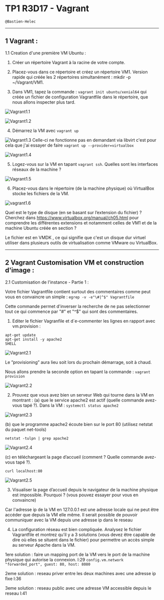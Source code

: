 # TP1 R3D17 - Vagrant

```
@Bastien-Helec
```
---
## 1 Vagrant :

1.1 Creation d'une première VM Ubuntu : 

1. Créer un répertoire Vagrant à la racine de votre compte.

2. Placez-vous dans ce répertoire et créez un répertoire VM1. Version rapide qui créée les 2 répertoires simultanément : mkdir -p ~/Vagrant/VM1.

3. Dans VM1, tapez la commande : ```vagrant init ubuntu/xenial64``` qui créée un fichier de configuration Vagrantfile dans le répertoire, que nous allons inspecter plus tard.

![Vagrant1.1](images/Vagrant1.1.png)

![Vagrant1.2](images/Vagrant1.2.png)

4. Démarrez la VM avec ```vagrant up```

![Vagrant1.3](images/Vagrant1.3.png)
Celle-ci ne fonctionne pas en demandant via libvirt 
c'est pour cela que j'ai essayer de faire ```vagrant up --provider=virtualbox```

![Vagrant1.4](images/Vagrant1.4.png)


5. Logez-vous sur la VM en tapant ```vagrant ssh```. Quelles sont les interfaces réseaux de la machine ?
   
![Vagrant1.5](images/Vagrant1.5.png)


6. Placez-vous dans le répertoire (de la machine physique) où VirtualBox stocke les fichiers de la VM. 

![vagrant1.6](images/vagrant1.6.png)

Quel est le type de disque (en se basant sur l’extension du fichier) ? Cherchez dans https://www.virtualbox.org/manual/ch05.html pour comprendre les différentes extensions et notamment celles de VM1 et de la machine Ubuntu créée en section ?

Le fichier est en VMDK , ce qui signifie que c'est un disque dur virtuel utiliser dans plusieurs outils de virtualisation comme VMware ou VirtualBox.

---

## 2 Vagrant Customisation VM et construction d'image : 

2.1 Customisation de l'instance - Partie 1 : 

Votre fichier Vagrantfile contient surtout des commentaires comme peut vous en convaincre un
simple :
```egrep -v -e"\#|^$" Vagrantfile```

Cette commande permet d'inverser la recherche de ne pas selectionner tout ce qui commence par "\#" et "^$" qui sont des commentaires.


1. Editer le fichier Vagranfile et d´e-commenter les lignes en rapport avec vm.provision :

```config.vm.provision "shell", inline: <<-SHELL
apt-get update
apt-get install -y apache2
SHELL
```

![Vagrant2.1](images/Vagrant2.1.png)

Le ”provisioning” aura lieu soit lors du prochain démarrage, soit à chaud. 

Nous allons prendre la seconde option en tapant la commande : ```vagrant provision```

![Vagrant2.2](images/Vagrant2.2.png)

2. Prouvez que vous avez bien un serveur Web qui tourne dans la VM en montrant :
(a) que le service apache2 est actif (quelle commande avez-vous tapé ?).
Dans la VM : 
```systemctl status apache2```

![Vagrant2.3](images/Vagrant2.3.png)

(b) que le programme apache2 écoute bien sur le port 80 (utilisez netstat du paquet net-tools)

```netstat -tulpn | grep apache2```

![Vagrant2.4](images/Vagrant2.4.png)

(c) en téléchargeant la page d’accueil (comment ? Quelle commande avez-vous tapé ?).

```curl localhost:80```

![Vagrant2.5](images/Vagrant2.5.png)

3. Visualiser la page d’accueil depuis le navigateur de la machine physique est impossible. Pourquoi ? (vous pouvez essayer pour vous en convaincre)

Car l'adresse ip de la VM en 127.0.0.1 est une adresse locale qui ne peut être accéder que depuis la VM elle même. Il serait possible de pouvoir communiquer avec la VM depuis une adresse ip dans le reseau 

4. La configuration réseau est bien compliquée. Analysez le fichier Vagrantfile et montrez qu’il y a 3 solutions (vous devez être capable de dire où elles se situent dans le fichier) pour permettre
un accès simple au serveur Apache dans la VM.

1ere solution : faire un mapping port de la VM vers le port de la machine physique qui autorise la connexion.
l:29
```config.vm.network "forwarded_port", guest: 80, host: 8080```


2eme solution : reseau priver entre les deux machines avec une adresse ip fixe
l:36


3eme solution : reseau public avec une adresse VM accessible depuis le reseau
l:41

